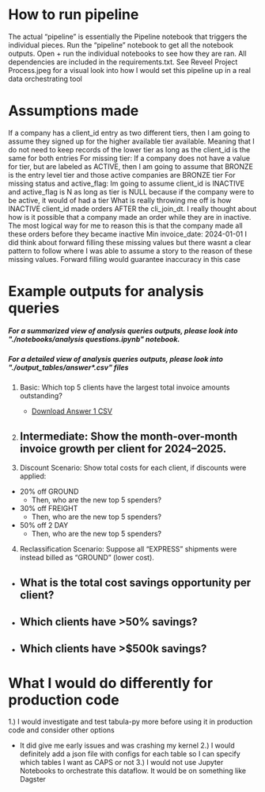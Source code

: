# How to run pipeline
The actual “pipeline” is essentially the Pipeline notebook that triggers the individual pieces. Run the “pipeline” notebook to get all the notebook outputs. Open + run the individual notebooks to see how they are ran. All dependencies are included in the requirements.txt. See Reveel Project Process.jpeg for a visual look into how I would set this pipeline up in a real data orchestrating tool

# Assumptions made
If a company has a client_id entry as two different tiers, then I am going to assume they signed up for the higher available tier available. Meaning that I do not need to keep records of the lower tier as long as the client_id is the same for both entries
For missing tier: If a company does not have a value for tier, but are labeled as ACTIVE, then I am going to assume that BRONZE is the entry level tier and those active companies are BRONZE tier
For missing status and active_flag: Im going to assume client_id is INACTIVE and active_flag is N as long as tier is NULL because if the company were to be active, it would of had a tier
What is really throwing me off is how INACTIVE client_id made orders AFTER the cli_join_dt. I really thought about how is it possible that a company made an order while they are in inactive. The most logical way for me to reason this is that the company made all these orders before they became inactive
Min invoice_date: 2024-01-01
I did think about forward filling these missing values but there wasnt a clear pattern to follow where I was able to assume a story to the reason of these missing values. Forward filling would guarantee inaccuracy in this case

# Example outputs for analysis queries
##### For a summarized view of analysis queries outputs, please look into "./notebooks/analysis questions.ipynb" notebook. <br>
##### For a detailed view of analysis queries outputs, please look into "./output_tables/answer*.csv" files
1. Basic: Which top 5 clients have the largest total invoice amounts outstanding?
    - [Download Answer 1 CSV](output_tables/answer1.csv)

2. Intermediate: Show the month-over-month invoice growth per client for 2024–2025.
    -
3. Discount Scenario: Show total costs for each client, if discounts were applied:
  - 20% off GROUND
     - Then, who are the new top 5 spenders?
  - 30% off FREIGHT
     - Then, who are the new top 5 spenders?
  - 50% off 2 DAY
     - Then, who are the new top 5 spenders?
4. Reclassification Scenario: Suppose all “EXPRESS” shipments were instead billed as “GROUND” (lower cost).
  - What is the total cost savings opportunity per client?
    - 
  - Which clients have >50% savings?
    - 
  - Which clients have >$500k savings?
    - 



# What I would do differently for production code
1.) I would investigate and test tabula-py more before using it in production code and consider other options
 - It did give me early issues and was crashing my kernel
2.) I would definitely add a json file with configs for each table so I can specify which tables I want as CAPS or not
3.) I would not use Jupyter Notebooks to orchestrate this dataflow. It would be on something like Dagster
